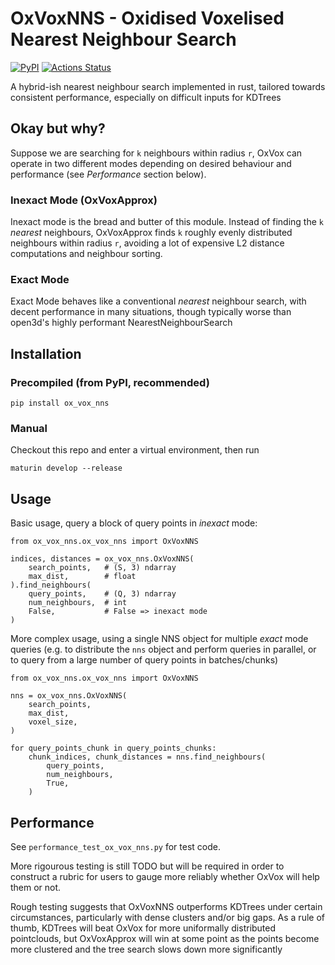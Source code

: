 # OxVoxNNS - **Ox**idised **Vox**elised **N**earest **N**eighbour **S**earch

[![PyPI](https://img.shields.io/pypi/v/cibuildwheel.svg)](https://pypi.org/project/ox-vox-nns/)
[![Actions Status](https://github.com/hacmorgan/OxVoxNNS/workflows/CI/badge.svg)](https://github.com/hacmorgan/OxVoxNNS/actions)

A hybrid-ish nearest neighbour search implemented in rust, tailored towards consistent performance, especially on difficult inputs for KDTrees


## Okay but why?
Suppose we are searching for `k` neighbours within radius `r`, OxVox can operate in two different modes depending on desired behaviour and performance (see *Performance* section below).

### Inexact Mode (OxVoxApprox)
Inexact mode is the bread and butter of this module. Instead of finding the `k` *nearest* neighbours, OxVoxApprox finds `k` roughly evenly distributed neighbours within radius `r`, avoiding a lot of expensive L2 distance computations and neighbour sorting.

### Exact Mode
Exact Mode behaves like a conventional *nearest* neighbour search, with decent performance in many situations, though typically worse than open3d's highly performant NearestNeighbourSearch


## Installation
### Precompiled (from PyPI, recommended)
```
pip install ox_vox_nns
```

### Manual
Checkout this repo and enter a virtual environment, then run
```
maturin develop --release
```


## Usage
Basic usage, query a block of query points in *inexact* mode:
```
from ox_vox_nns.ox_vox_nns import OxVoxNNS

indices, distances = ox_vox_nns.OxVoxNNS(
    search_points,   # (S, 3) ndarray
    max_dist,        # float
).find_neighbours(
    query_points,    # (Q, 3) ndarray
    num_neighbours,  # int
    False,           # False => inexact mode
)
```

More complex usage, using a single NNS object for multiple *exact* mode queries (e.g. to distribute the `nns` object and perform queries in parallel, or to query from a large number of query points in batches/chunks)
```
from ox_vox_nns.ox_vox_nns import OxVoxNNS

nns = ox_vox_nns.OxVoxNNS(
    search_points,
    max_dist,
    voxel_size,
)

for query_points_chunk in query_points_chunks:
    chunk_indices, chunk_distances = nns.find_neighbours(
        query_points,
        num_neighbours,
        True,
    )
```


## Performance
See `performance_test_ox_vox_nns.py` for test code.

More rigourous testing is still TODO but will be required in order to construct a rubric for users to gauge more reliably whether OxVox will help them or not.

Rough testing suggests that OxVoxNNS outperforms KDTrees under certain circumstances, particularly with dense clusters and/or big gaps. As a rule of thumb, KDTrees will beat OxVox for more uniformally distributed pointclouds, but OxVoxApprox will win at some point as the points become more clustered and the tree search slows down more significantly
